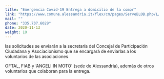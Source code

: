 ```yaml
---
title: "Emergencia Covid-19 Entrega a domicilio de la compr"
link: "https://www.comune.alessandria.it/flex/cm/pages/ServeBLOB.php/L/IT/IDPagina/2733"
mail: ""
phone: "335.737.6029"
date: 2020-11-13
weight: 10
---
```


las solicitudes se enviarán a la secretaría del Concejal de Participación Ciudadana y Asociacionismo que se encargará de enviarlas a los voluntarios de las asociaciones

OFTAL, FIAB y ‘ANGELI IN MOTO' (sede de Alessandria), además de otros voluntarios que colaboran para la entrega.

 